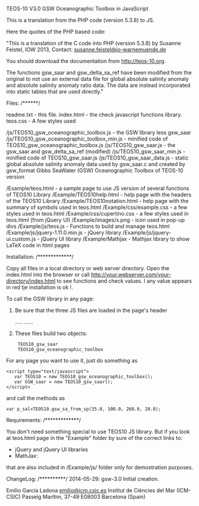 TEOS-10 V3.0 GSW Oceanographic Toolbox in JavaScript

This is a translation from the PHP code (version 5.3.8) to JS.

Here the quotes of the PHP based code:

"This is a translation of the C code into PHP (version 5.3.8) by
Susanne Feistel, IOW 2013, 
Contact: susanne.feistel@io-warnemuende.de

You should download the documentation from http://teos-10.org.

The functions gsw_saar and gsw_delta_sa_ref
have been modified from the original to not use an external
data file for global absolute salinity anomaly and absolute
salinity anomaly ratio data. The data are instead incorporated
into static tables that are used directly."

Files:
/******/

readme.txt					- this file.
index.html					- the check javascript functions library.
teos.css					- A few styles used

/js/TEOS10_gsw_oceanographic_toolbox.js		- the GSW library less gsw_saar
/js/TEOS10_gsw_oceanographic_toolbox_min.js	- minified code of TEOS10_gsw_oceanographic_toolbox.js
/js/TEOS10_gsw_saar.js				- the gsw_saar and gsw_delta_sa_ref (modified)
/js/TEOS10_gsw_saar_min.js			- minified code of TEOS10_gsw_saar.js
/js/TEOS10_gsw_saar_data.js			- static global absolute salinity anomaly data 
							  used by gsw_saar.c and created by gsw_format
							  Gibbs SeaWater (GSW) Oceanographic Toolbox of TEOS-10 version 

/Example/teos.html				- a sample page to use JS version of several functions of TEOS10 Library
/Example/TEOS10help.html			- help page with the headers of the TEOS10 Library
/Example/TEOS10notation.html			- help page with the summary of symbols used in teos.html
/Example/css/example.css			- a few styles used in teos.html
/Example/css/cupertino.css			- a few styles used in teos.html (from jQuery UI)
/Example/images/x.png				- icon used in pop-up divs
/Example/js/teos.js				- Functions to build and manage teos.html
/Example/js/jquery-1.11.0.min.js		- jQuery library
/Example/js/jquery-ui.custom.js			- jQuery UI library
/Example/Mathjax				- Mathjax library to show LaTeX code in html pages

						
Installation:
/*************/

Copy all files in a local directory or web server directory.
Open the index.html into the browser or call http://your.webserver.com/your-directory/index.html
to see functions and check values. I any value appears in red tje installation is ok !.

   
To call the GSW library in any page:
 1) Be sure that the three JS files are loaded in the page's header
 
    <head>
	.....
     <script src="./js/TEOS10_gsw_saar_data.js"></script>                 <!-- Data Tables --->
     <script src="./js/TEOS10_gsw_oceanographic_toolbox_min.js"></script> <!-- TEOS Toolbox --->
     <script src="./js/TEOS10_gsw_saar_min.js"></script>                  <!-- GSW_saar --->
	......
    </head> 
	
 2) These files build two objects:

         TEOS10_gsw_saar
         TEOS10_gsw_oceanographic_toolbox

For any page you want to use it, just do something as 

    <script type="text/javascript">
       var TEOS10 = new TEOS10_gsw_oceanographic_toolbox();
       var GSW_saar = new TEOS10_gsw_saar(); 
    </script>

and call the methods as

    var p_sal=TEOS10.gsw_sa_from_sp(35.0, 100.0, 260.0, 20.0);

Requirements:
/*************/

You don't need something special to use TEOS10 JS library. But if you
look at teos.html page in the "Example" folder by sure of the correct links
to:
   - jQuery and jQuery UI libraries
   - MathJax:

that are also included in /Example/js/ folder only for demostration purposes.

ChangeLog:
/**********/
2014-05-29:	gsw-3.0 Initial creation.

Emilio García Ladona <emilio@icm.csic.es>
Institut de Ciències del Mar (ICM-CSIC)
Passeig Marítim, 37-49
E08003 Barcelona (Spain)
